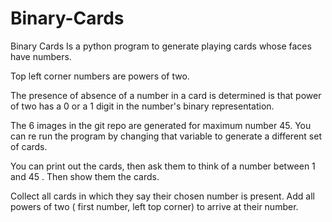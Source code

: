 # Binary-Cards
Binary Cards Is a python program to generate playing cards whose faces have numbers.

Top left corner numbers are powers of two.

The presence of absence of a number in a card is determined is that power of two has a 0 or a 1 digit in the number's binary representation.

The 6 images in the git repo are generated for maximum number 45. You can re run the program by changing that variable to generate a different set of cards.

You can print out the cards, then ask them to think of a number between 1 and 45 . Then show them the cards.

Collect all cards in which they say their chosen number is present. Add all powers of two ( first number, left top corner) to arrive at their number. 

